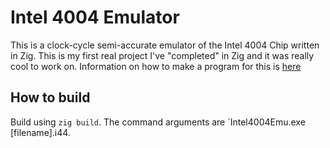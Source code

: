 # Intel 4004 Emulator
This is a clock-cycle semi-accurate emulator of the Intel 4004 Chip written in Zig. This is my first real project I've "completed" in Zig and it was really cool to work on. Information on how to make a program for this is [here](docs/1_Getting-Started.md)

## How to build
Build using `zig build`. The command arguments are `Intel4004Emu.exe [filename].i44. 
